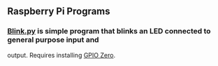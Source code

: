 ## Raspberry Pi Programs

### [Blink.py](/Blink.py) is simple program that blinks an LED connected to general purpose input and
output. Requires installing [GPIO Zero](https://gpiozero.readthedocs.io/en/stable/installing.html).
